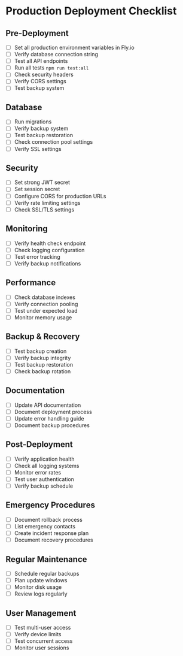# Production Deployment Checklist

## Pre-Deployment
- [ ] Set all production environment variables in Fly.io
- [ ] Verify database connection string
- [ ] Test all API endpoints
- [ ] Run all tests `npm run test:all`
- [ ] Check security headers
- [ ] Verify CORS settings
- [ ] Test backup system

## Database
- [ ] Run migrations
- [ ] Verify backup system
- [ ] Test backup restoration
- [ ] Check connection pool settings
- [ ] Verify SSL settings

## Security
- [ ] Set strong JWT secret
- [ ] Set session secret
- [ ] Configure CORS for production URLs
- [ ] Verify rate limiting settings
- [ ] Check SSL/TLS settings

## Monitoring
- [ ] Verify health check endpoint
- [ ] Check logging configuration
- [ ] Test error tracking
- [ ] Verify backup notifications

## Performance
- [ ] Check database indexes
- [ ] Verify connection pooling
- [ ] Test under expected load
- [ ] Monitor memory usage

## Backup & Recovery
- [ ] Test backup creation
- [ ] Verify backup integrity
- [ ] Test backup restoration
- [ ] Check backup rotation

## Documentation
- [ ] Update API documentation
- [ ] Document deployment process
- [ ] Update error handling guide
- [ ] Document backup procedures

## Post-Deployment
- [ ] Verify application health
- [ ] Check all logging systems
- [ ] Monitor error rates
- [ ] Test user authentication
- [ ] Verify backup schedule

## Emergency Procedures
- [ ] Document rollback process
- [ ] List emergency contacts
- [ ] Create incident response plan
- [ ] Document recovery procedures

## Regular Maintenance
- [ ] Schedule regular backups
- [ ] Plan update windows
- [ ] Monitor disk usage
- [ ] Review logs regularly

## User Management
- [ ] Test multi-user access
- [ ] Verify device limits
- [ ] Test concurrent access
- [ ] Monitor user sessions 